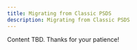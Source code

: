 ```yaml
---
title: Migrating from Classic PSDS
description: Migrating from Classic PSDS
---
```


Content TBD. Thanks for your patience!
